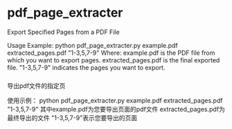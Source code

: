 # pdf_page_extracter
Export Specified Pages from a PDF File

Usage Example:
python pdf_page_extracter.py example.pdf extracted_pages.pdf "1-3,5,7-9"
Where:
example.pdf is the PDF file from which you want to export pages.
extracted_pages.pdf is the final exported file.
"1-3,5,7-9" indicates the pages you want to export.

###
导出pdf文件的指定页

使用示例：
python pdf_page_extracter.py example.pdf extracted_pages.pdf "1-3,5,7-9"
其中example.pdf为您要导出页面的pdf文件
extracted_pages.pdf为最终导出的文件
"1-3,5,7-9"表示您要导出的页面
###
